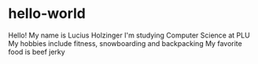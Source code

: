 # hello-world
Hello! My name is Lucius Holzinger
I'm studying Computer Science at PLU 
My hobbies include fitness, snowboarding and backpacking
My favorite food is beef jerky
